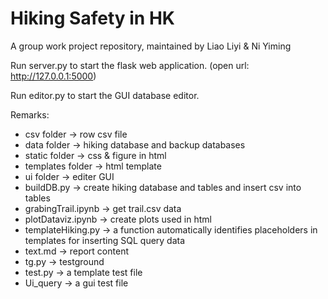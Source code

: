 # Hiking Safety in HK
A group work project repository, maintained by Liao Liyi & Ni Yiming 

Run server.py to start the flask web application. (open url: http://127.0.0.1:5000)

Run editor.py to start the GUI database editor.

Remarks:
- csv folder -> row csv file
- data folder -> hiking database and backup databases
- static folder -> css & figure in html
- templates folder -> html template
- ui folder -> editer GUI
- buildDB.py -> create hiking database and tables and insert csv into tables
- grabingTrail.ipynb -> get trail.csv data
- plotDataviz.ipynb -> create plots used in html
- templateHiking.py -> a function automatically identifies placeholders in templates for inserting SQL query data
- text.md -> report content
- tg.py -> testground
- test.py -> a template test file
- Ui_query -> a gui test file
